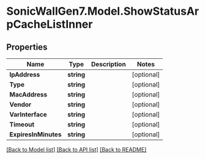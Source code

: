 # SonicWallGen7.Model.ShowStatusArpCacheListInner

## Properties

Name | Type | Description | Notes
------------ | ------------- | ------------- | -------------
**IpAddress** | **string** |  | [optional] 
**Type** | **string** |  | [optional] 
**MacAddress** | **string** |  | [optional] 
**Vendor** | **string** |  | [optional] 
**VarInterface** | **string** |  | [optional] 
**Timeout** | **string** |  | [optional] 
**ExpiresInMinutes** | **string** |  | [optional] 

[[Back to Model list]](../README.md#documentation-for-models) [[Back to API list]](../README.md#documentation-for-api-endpoints) [[Back to README]](../README.md)

